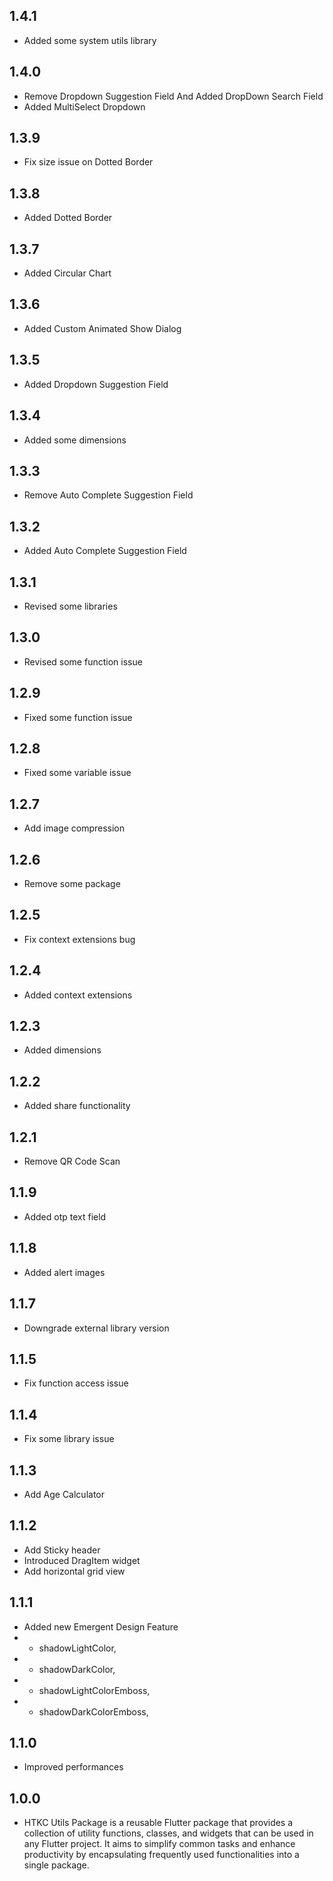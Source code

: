 ## 1.4.1

* Added some system utils library

## 1.4.0

* Remove Dropdown Suggestion Field And Added DropDown Search Field
* Added MultiSelect Dropdown

## 1.3.9

* Fix size issue on Dotted Border

## 1.3.8

* Added Dotted Border

## 1.3.7

* Added Circular Chart

## 1.3.6

* Added Custom Animated Show Dialog

## 1.3.5

* Added Dropdown Suggestion Field

## 1.3.4

* Added some dimensions

## 1.3.3

* Remove Auto Complete Suggestion Field

## 1.3.2

* Added Auto Complete Suggestion Field
 
## 1.3.1

* Revised some libraries

## 1.3.0

* Revised some function issue

## 1.2.9

* Fixed some function issue

## 1.2.8

* Fixed some variable issue

## 1.2.7

* Add image compression

## 1.2.6

* Remove some package

## 1.2.5

* Fix context extensions bug

## 1.2.4

* Added context extensions

## 1.2.3

* Added dimensions

## 1.2.2

* Added share functionality

## 1.2.1

* Remove QR Code Scan

## 1.1.9

* Added otp text field

## 1.1.8

* Added alert images

## 1.1.7

* Downgrade external library version

## 1.1.5

* Fix function access issue

## 1.1.4

* Fix some library issue

## 1.1.3

* Add Age Calculator

## 1.1.2

* Add Sticky header
* Introduced DragItem widget
* Add horizontal grid view

## 1.1.1

* Added new Emergent Design Feature
* - shadowLightColor,
* - shadowDarkColor,
* - shadowLightColorEmboss,
* - shadowDarkColorEmboss,

## 1.1.0

* Improved performances

## 1.0.0

* HTKC Utils Package is a reusable Flutter package that provides a collection of utility functions, classes, and widgets that can be used in any Flutter project. It aims to simplify common tasks and enhance productivity by encapsulating frequently used functionalities into a single package.
